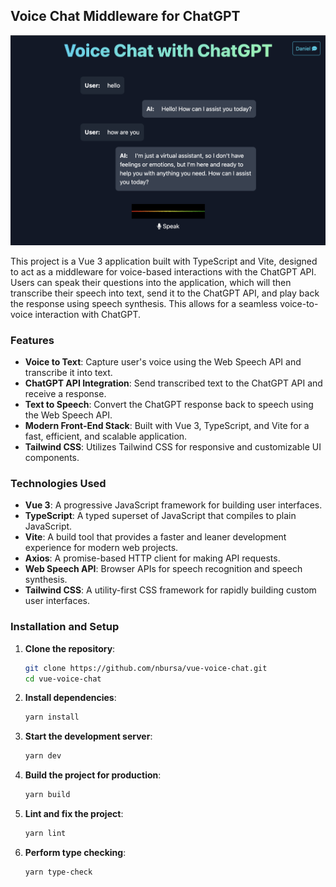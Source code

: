 ## Voice Chat Middleware for ChatGPT

![Voice Chat screenshot](public/voice-chat-color.png)

This project is a Vue 3 application built with TypeScript and Vite, designed to act as a middleware for voice-based interactions with the ChatGPT API. Users can speak their questions into the application, which will then transcribe their speech into text, send it to the ChatGPT API, and play back the response using speech synthesis. This allows for a seamless voice-to-voice interaction with ChatGPT.

### Features

- **Voice to Text**: Capture user's voice using the Web Speech API and transcribe it into text.
- **ChatGPT API Integration**: Send transcribed text to the ChatGPT API and receive a response.
- **Text to Speech**: Convert the ChatGPT response back to speech using the Web Speech API.
- **Modern Front-End Stack**: Built with Vue 3, TypeScript, and Vite for a fast, efficient, and scalable application.
- **Tailwind CSS**: Utilizes Tailwind CSS for responsive and customizable UI components.

### Technologies Used

- **Vue 3**: A progressive JavaScript framework for building user interfaces.
- **TypeScript**: A typed superset of JavaScript that compiles to plain JavaScript.
- **Vite**: A build tool that provides a faster and leaner development experience for modern web projects.
- **Axios**: A promise-based HTTP client for making API requests.
- **Web Speech API**: Browser APIs for speech recognition and speech synthesis.
- **Tailwind CSS**: A utility-first CSS framework for rapidly building custom user interfaces.

### Installation and Setup

1. **Clone the repository**:

   ```sh
   git clone https://github.com/nbursa/vue-voice-chat.git
   cd vue-voice-chat
   ```

2. **Install dependencies**:

   ```sh
   yarn install
   ```

3. **Start the development server**:

   ```sh
   yarn dev
   ```

4. **Build the project for production**:

   ```sh
   yarn build
   ```

5. **Lint and fix the project**:

   ```sh
   yarn lint
   ```

6. **Perform type checking**:

   ```sh
   yarn type-check
   ```
